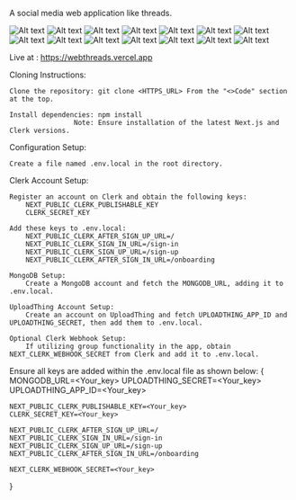 A social media web application like threads.

![Alt text](<readme.assets/0 (1).png>)
![Alt text](<readme.assets/0 (2).png>)
![Alt text](<readme.assets/0 (3).png>)
![Alt text](<readme.assets/0 (4).png>)
![Alt text](<readme.assets/0 (5).png>)
![Alt text](<readme.assets/0 (6).png>)
![Alt text](<readme.assets/0 (7).png>)
![Alt text](<readme.assets/0 (8).png>)
![Alt text](<readme.assets/0 (9).png>)
![Alt text](<readme.assets/0 (10).png>)
![Alt text](<readme.assets/0 (11).png>)
![Alt text](<readme.assets/0 (12).png>)
![Alt text](<readme.assets/0 (13).png>)
![Alt text](<readme.assets/0 (14).png>)

Live at : https://webthreads.vercel.app

Cloning Instructions:

    Clone the repository: git clone <HTTPS_URL> From the "<>Code" section at the top.

    Install dependencies: npm install
                    Note: Ensure installation of the latest Next.js and Clerk versions.

Configuration Setup:

    Create a file named .env.local in the root directory.

Clerk Account Setup:

    Register an account on Clerk and obtain the following keys:
        NEXT_PUBLIC_CLERK_PUBLISHABLE_KEY
        CLERK_SECRET_KEY
    
    Add these keys to .env.local:
        NEXT_PUBLIC_CLERK_AFTER_SIGN_UP_URL=/
        NEXT_PUBLIC_CLERK_SIGN_IN_URL=/sign-in
        NEXT_PUBLIC_CLERK_SIGN_UP_URL=/sign-up
        NEXT_PUBLIC_CLERK_AFTER_SIGN_IN_URL=/onboarding

    MongoDB Setup:
        Create a MongoDB account and fetch the MONGODB_URL, adding it to .env.local.

    UploadThing Account Setup:
        Create an account on UploadThing and fetch UPLOADTHING_APP_ID and UPLOADTHING_SECRET, then add them to .env.local.

    Optional Clerk Webhook Setup:
        If utilizing group functionality in the app, obtain NEXT_CLERK_WEBHOOK_SECRET from Clerk and add it to .env.local.


Ensure all keys are added within the .env.local file as shown below:
{
    MONGODB_URL=<Your_key>
    UPLOADTHING_SECRET=<Your_key>
    UPLOADTHING_APP_ID=<Your_key>

    NEXT_PUBLIC_CLERK_PUBLISHABLE_KEY=<Your_key>
    CLERK_SECRET_KEY=<Your_key>

    NEXT_PUBLIC_CLERK_AFTER_SIGN_UP_URL=/
    NEXT_PUBLIC_CLERK_SIGN_IN_URL=/sign-in
    NEXT_PUBLIC_CLERK_SIGN_UP_URL=/sign-up
    NEXT_PUBLIC_CLERK_AFTER_SIGN_IN_URL=/onboarding

    NEXT_CLERK_WEBHOOK_SECRET=<Your_key>
}